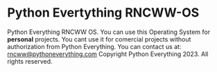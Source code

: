 # Python Evertything RNCWW-OS
Python Everything RNCWW OS. You can use this Operating System for **personal** projects. You cant use it for comercial projects without authorization from Python Everything.
You can contact us at: rncww@pythoneverything.com
Copyright Python Everything 2023. All rights reserved.